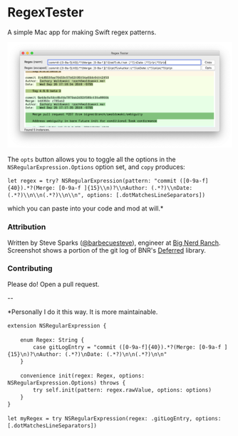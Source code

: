 # RegexTester
A simple Mac app for making Swift regex patterns.

![Screenshot of app showing a matched Git log](snap.png)

The `opts` button allows you to toggle all the options in the `NSRegularExpression.Options` option set, and `copy` produces:

```
let regex = try? NSRegularExpression(pattern: "commit ([0-9a-f]{40}).*?(Merge: [0-9a-f ]{15}\\n)?\\nAuthor: (.*?)\\nDate: (.*?)\\n\\n(.*?)\\n\\n", options: [.dotMatchesLineSeparators])
```

which you can paste into your code and mod at will.*

### Attribution

Written by Steve Sparks ([@barbecuesteve](http://www.barbecuesteve.com/)), 
engineer at [Big Nerd Ranch](https://www.bignerdranch.com/). Screenshot shows a portion of the git log of BNR's [Deferred](https://github.com/bignerdranch/Deferred) library.

### Contributing

Please do! Open a pull request.

--

*Personally I do it this way. It is more maintainable.

```
extension NSRegularExpression {

    enum Regex: String {
        case gitLogEntry = "commit ([0-9a-f]{40}).*?(Merge: [0-9a-f ]{15}\n)?\nAuthor: (.*?)\nDate: (.*?)\n\n(.*?)\n\n"
    }

    convenience init(regex: Regex, options: NSRegularExpression.Options) throws {
        try self.init(pattern: regex.rawValue, options: options)
    }
}

let myRegex = try NSRegularExpression(regex: .gitLogEntry, options: [.dotMatchesLineSeparators])
```
